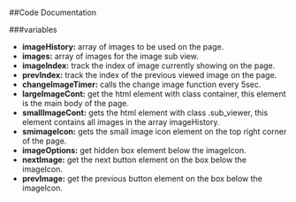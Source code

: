 #

 ##Code Documentation

 ###variables
* **imageHistory:**
  array of images to be used on the page.
* **images:**
  array of images for the image sub view.
* **imageIndex:**
  track the index of image currently showing on the page.
* **prevIndex:**
  track the index of the previous viewed image on the page.
* **changeImageTimer:**
  calls the change image function every 5sec.
* **largeImageCont:**
  get the html element with class container, this element is the main body of the page.
* **smallImageCont:**
  gets the html element with class .sub_viewer, this element contains all images in the array imageHistory.
* **smimageIcon:**
  gets the small image icon element on the top right corner of the page.
* **imageOptions:**
  get hidden box element below the imageIcon.
* **nextImage:**
  get the next button element on the box below the imageIcon.
* **prevImage:**
  get the previous button element on the box below the imageIcon.

